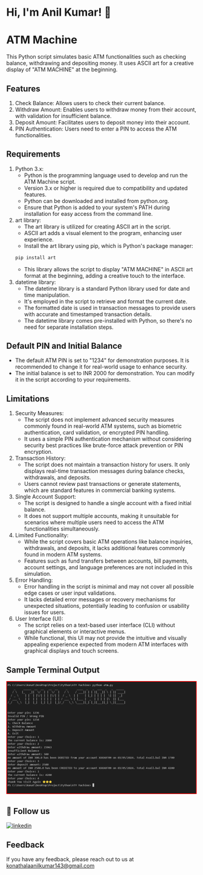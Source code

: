 # Hi, I'm Anil Kumar! 👋


# ATM Machine
This Python script simulates basic ATM functionalities such as checking balance, withdrawing and depositing money. It uses ASCII art for a creative display of "ATM MACHINE" at the beginning.

## Features
1. Check Balance: Allows users to check their current balance.
2. Withdraw Amount: Enables users to withdraw money from their account, with validation for insufficient balance.
3. Deposit Amount: Facilitates users to deposit money into their account.
4. PIN Authentication: Users need to enter a PIN to access the ATM functionalities.

## Requirements
1. Python 3.x:
    - Python is the programming language used to develop and run the ATM Machine script.
    - Version 3.x or higher is required due to compatibility and updated features.  
    - Python can be downloaded and installed from python.org.
    - Ensure that Python is added to your system's PATH during installation for easy access from the command line.
2. art library:
    - The art library is utilized for creating ASCII art in the script.
    - ASCII art adds a visual element to the program, enhancing user experience.
    - Install the art library using pip, which is Python's package manager:
    ```bash
    pip install art
    ```
    - This library allows the script to display "ATM MACHINE" in ASCII art format at the beginning, adding a creative touch to the interface.
3. datetime library:
    - The datetime library is a standard Python library used for date and time manipulation.
    - It's employed in the script to retrieve and format the current date.
    - The formatted date is used in transaction messages to provide users with accurate and timestamped transaction details.
    - The datetime library comes pre-installed with Python, so there's no need for separate installation steps.

## Default PIN and Initial Balance
- The default ATM PIN is set to "1234" for demonstration purposes. It is recommended to change it for real-world usage to enhance security.
- The initial balance is set to INR 2000 for demonstration. You can modify it in the script according to your requirements.

## Limitations
1. Security Measures:
    - The script does not implement advanced security measures commonly found in real-world ATM systems, such as biometric authentication, card validation, or encrypted PIN handling.
    - It uses a simple PIN authentication mechanism without considering security best practices like brute-force attack prevention or PIN encryption.
2. Transaction History:
    - The script does not maintain a transaction history for users. It only displays real-time transaction messages during balance checks, withdrawals, and deposits.
    - Users cannot review past transactions or generate statements, which are standard features in commercial banking systems.
3. Single Account Support:
    - The script is designed to handle a single account with a fixed initial balance.
    - It does not support multiple accounts, making it unsuitable for scenarios where multiple users need to access the ATM functionalities simultaneously.
4. Limited Functionality:
    - While the script covers basic ATM operations like balance inquiries, withdrawals, and deposits, it lacks additional features commonly found in modern ATM systems.
    - Features such as fund transfers between accounts, bill payments, account settings, and language preferences are not included in this simulation.
5. Error Handling:
    - Error handling in the script is minimal and may not cover all possible edge cases or user input validations.
    - It lacks detailed error messages or recovery mechanisms for unexpected situations, potentially leading to confusion or usability issues for users.
6. User Interface (UI):
    - The script relies on a text-based user interface (CLI) without graphical elements or interactive menus.
    - While functional, this UI may not provide the intuitive and visually appealing experience expected from modern ATM interfaces with graphical displays and touch screens.

## Sample Terminal Output
![Sample Output](terminal_output.png)

## 🔗 Follow us
[![linkedin](https://img.shields.io/badge/linkedin-0A66C2?style=for-the-badge&logo=linkedin&logoColor=white)](https://www.linkedin.com/in/anilkumarkonathala/)

## Feedback
If you have any feedback, please reach out to us at konathalaanilkumar143@gmail.com
